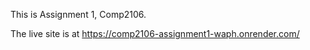 This is Assignment 1, Comp2106.

The live site is at https://comp2106-assignment1-waph.onrender.com/
